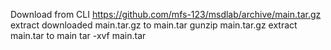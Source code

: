 Download from CLI
https://github.com/mfs-123/msdlab/archive/main.tar.gz
extract downloaded main.tar.gz to main.tar
gunzip main.tar.gz
extract main.tar to main
tar -xvf main.tar
